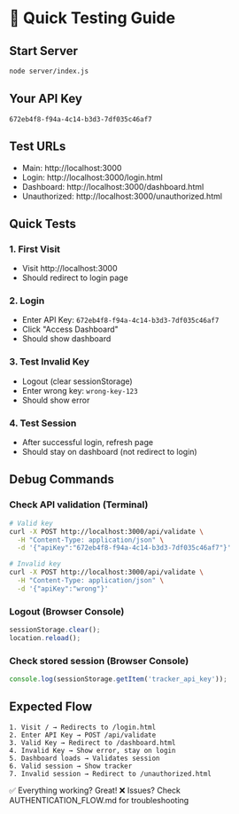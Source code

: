 # 🧪 Quick Testing Guide

## Start Server
```bash
node server/index.js
```

## Your API Key
```
672eb4f8-f94a-4c14-b3d3-7df035c46af7
```

## Test URLs
- Main: http://localhost:3000
- Login: http://localhost:3000/login.html
- Dashboard: http://localhost:3000/dashboard.html
- Unauthorized: http://localhost:3000/unauthorized.html

## Quick Tests

### 1. First Visit
- Visit http://localhost:3000
- Should redirect to login page

### 2. Login
- Enter API Key: `672eb4f8-f94a-4c14-b3d3-7df035c46af7`
- Click "Access Dashboard"
- Should show dashboard

### 3. Test Invalid Key
- Logout (clear sessionStorage)
- Enter wrong key: `wrong-key-123`
- Should show error

### 4. Test Session
- After successful login, refresh page
- Should stay on dashboard (not redirect to login)

## Debug Commands

### Check API validation (Terminal)
```bash
# Valid key
curl -X POST http://localhost:3000/api/validate \
  -H "Content-Type: application/json" \
  -d '{"apiKey":"672eb4f8-f94a-4c14-b3d3-7df035c46af7"}'

# Invalid key
curl -X POST http://localhost:3000/api/validate \
  -H "Content-Type: application/json" \
  -d '{"apiKey":"wrong"}'
```

### Logout (Browser Console)
```javascript
sessionStorage.clear();
location.reload();
```

### Check stored session (Browser Console)
```javascript
console.log(sessionStorage.getItem('tracker_api_key'));
```

## Expected Flow
```
1. Visit / → Redirects to /login.html
2. Enter API Key → POST /api/validate
3. Valid Key → Redirect to /dashboard.html
4. Invalid Key → Show error, stay on login
5. Dashboard loads → Validates session
6. Valid session → Show tracker
7. Invalid session → Redirect to /unauthorized.html
```

✅ Everything working? Great!
❌ Issues? Check AUTHENTICATION_FLOW.md for troubleshooting
